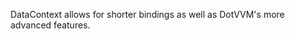 ﻿---
Title: Profile Detail
Image: /images/Icons/ico-lesson-2.svg
Status: Released
---

DataContext allows for shorter bindings as well as DotVVM's more advanced features.